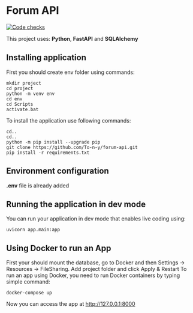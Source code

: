 # Forum API

[![Code checks](https://github.com/To-n-y/forum-api/actions/workflows/checks.yml/badge.svg)](https://github.com/To-n-y/forum-api/actions/workflows/checks.yml)

This project uses: **Python**, **FastAPI** and **SQLAlchemy**

## Installing application
First you should create env folder using commands:

```shell script
mkdir project
cd project
python -m venv env
cd env
cd Scripts
activate.bat
```

To install the application use following commands:
```shell script
cd..
cd..
python -m pip install --upgrade pip
git clone https://github.com/To-n-y/forum-api.git
pip install -r requirements.txt
```

## Environment configuration

**.env** file is already added

## Running the application in dev mode

You can run your application in dev mode that enables live coding using:
```shell script
uvicorn app.main:app
```
## Using Docker to run an App
First your should mount the database, go to Docker and then Settings -> Resources -> FileSharing. Add project folder and click Apply & Restart
To run an app using Docker, you need to run Docker containers by typing simple command:
```
docker-compose up
```
Now you can access the app at http://127.0.0.1:8000
